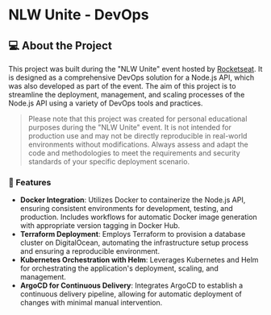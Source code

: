 # NLW Unite - DevOps

## 💻 About the Project

This project was built during the "NLW Unite" event hosted by [Rocketseat](https://www.rocketseat.com.br). It is designed as a comprehensive DevOps solution for a Node.js API, which was also developed as part of the event. The aim of this project is to streamline the deployment, management, and scaling processes of the Node.js API using a variety of DevOps tools and practices.

> Please note that this project was created for personal educational purposes during the "NLW Unite" event. It is not intended for production use and may not be directly reproducible in real-world environments without modifications. Always assess and adapt the code and methodologies to meet the requirements and security standards of your specific deployment scenario.

### 🧪 Features

- **Docker Integration**: Utilizes Docker to containerize the Node.js API, ensuring consistent environments for development, testing, and production. Includes workflows for automatic Docker image generation with appropriate version tagging in Docker Hub.
- **Terraform Deployment**: Employs Terraform to provision a database cluster on DigitalOcean, automating the infrastructure setup process and ensuring a reproducible environment.
- **Kubernetes Orchestration with Helm**: Leverages Kubernetes and Helm for orchestrating the application's deployment, scaling, and management.
- **ArgoCD for Continuous Delivery**: Integrates ArgoCD to establish a continuous delivery pipeline, allowing for automatic deployment of changes with minimal manual intervention.
